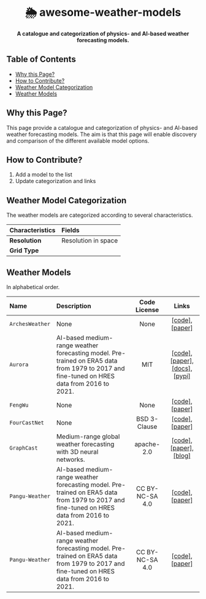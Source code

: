 <h1 align="center">
    🌦️ awesome-weather-models
    <br>
</h1>

<p align="center">
    <strong>A catalogue and categorization of physics- and AI-based weather forecasting models. 
   </strong>
</p>

## Table of Contents  
* [Why this Page?](#why-this-page)  
* [How to Contribute?](#how-to-contribute)  
* [Weather Model Categorization](#energy-model-categorization)  
* [Weather Models](#energy-models)  

## Why this Page?
This page provide a catalogue and categorization of physics- and AI-based weather forecasting models. The aim is that this page will enable discovery and comparison of the different available model options. 

## How to Contribute? 
1) Add a model to the list
2) Update categorization and links

## Weather Model Categorization
The weather models are categorized according to several characteristics. 


| Characteristics   | Fields        |
| :---              | :---          |
| **Resolution**     | Resolution in space |
| **Grid Type**  |  |

## Weather Models
In alphabetical order. 

| Name | Description | Code License | Links |
| :--- | :--- | :---: | :---: |
|`ArchesWeather`|None|None|[[code]](https://github.com/gcouairon/ArchesWeather), [[paper]](https://arxiv.org/abs/2405.14527)|
|`Aurora`|AI-based medium-range weather forecasting model. Pre-trained on ERA5 data from 1979 to 2017 and fine-tuned on HRES data from 2016 to 2021.|MIT|[[code]](https://github.com/microsoft/aurora), [[paper]](https://arxiv.org/abs/2405.13063), [[docs]](https://microsoft.github.io/aurora/intro.html), [[pypi]](https://pypi.org/project/microsoft-aurora/)|
|`FengWu`|None|None|[[code]](https://github.com/OpenEarthLab/FengWu), [[paper]](https://arxiv.org/abs/2304.02948)|
|`FourCastNet`|None|BSD 3-Clause|[[code]](https://github.com/NVlabs/FourCastNet), [[paper]](https://arxiv.org/abs/2202.11214)|
|`GraphCast`|Medium-range global weather forecasting with 3D neural networks.|apache-2.0|[[code]](https://github.com/google-deepmind/graphcast), [[paper]](https://arxiv.org/abs/2212.12794), [[blog]](https://deepmind.google/discover/blog/graphcast-ai-model-for-faster-and-more-accurate-global-weather-forecasting/)|
|`Pangu-Weather`|AI-based medium-range weather forecasting model. Pre-trained on ERA5 data from 1979 to 2017 and fine-tuned on HRES data from 2016 to 2021.|CC BY-NC-SA 4.0|[[code]](https://github.com/198808xc/Pangu-Weather), [[paper]](https://arxiv.org/abs/2211.02556)|
|`Pangu-Weather`|AI-based medium-range weather forecasting model. Pre-trained on ERA5 data from 1979 to 2017 and fine-tuned on HRES data from 2016 to 2021.|CC BY-NC-SA 4.0|[[code]](https://github.com/tpys/FuXi), [[paper]](https://arxiv.org/abs/2211.02556)|
